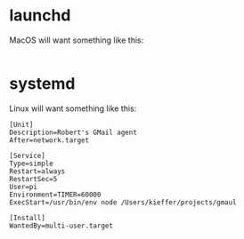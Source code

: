 # launchd

MacOS will want something like this:
```
```

# systemd

Linux will want something like this:

```
[Unit]
Description=Robert's GMail agent
After=network.target

[Service]
Type=simple
Restart=always
RestartSec=5
User=pi
Environment=TIMER=60000
ExecStart=/usr/bin/env node /Users/kieffer/projects/gmaul

[Install]
WantedBy=multi-user.target
```
